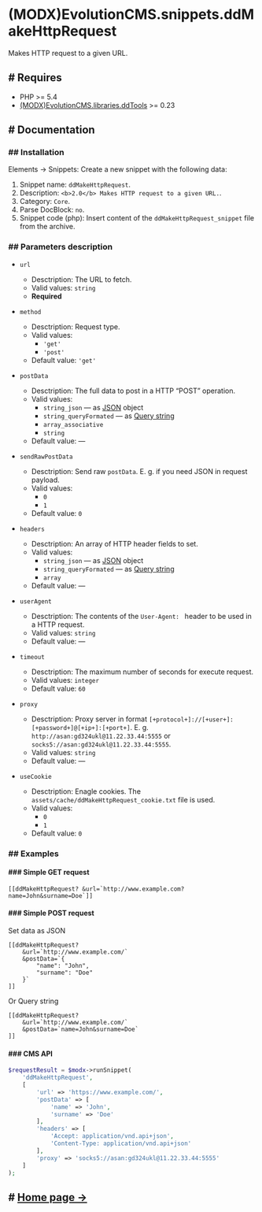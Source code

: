 # (MODX)EvolutionCMS.snippets.ddMakeHttpRequest

Makes HTTP request to a given URL.


## # Requires
* PHP >= 5.4
* [(MODX)EvolutionCMS.libraries.ddTools](http://code.divandesign.biz/modx/ddtools) >= 0.23


## # Documentation


### ## Installation
Elements → Snippets: Create a new snippet with the following data:

1. Snippet name: `ddMakeHttpRequest`.
2. Description: `<b>2.0</b> Makes HTTP request to a given URL.`.
3. Category: `Core`.
4. Parse DocBlock: `no`.
5. Snippet code (php): Insert content of the `ddMakeHttpRequest_snippet` file from the archive.


### ## Parameters description

* `url`
	* Desctription: The URL to fetch.
	* Valid values: `string`
	* **Required**
	
* `method`
	* Desctription: Request type.
	* Valid values:
		* `'get'`
		* `'post'`
	* Default value: `'get'`
	
* `postData`
	* Desctription: The full data to post in a HTTP “POST” operation.
	* Valid values:
		* `string_json` — as [JSON](https://en.wikipedia.org/wiki/JSON) object
		* `string_queryFormated` — as [Query string](https://en.wikipedia.org/wiki/Query_string)
		* `array_associative`
		* `string`
	* Default value: —
	
* `sendRawPostData`
	* Desctription: Send raw `postData`. E. g. if you need JSON in request payload.
	* Valid values:
		* `0`
		* `1`
	* Default value: `0`
	
* `headers`
	* Desctription: An array of HTTP header fields to set.
	* Valid values:
		* `string_json` — as [JSON](https://en.wikipedia.org/wiki/JSON) object
		* `string_queryFormated` — as [Query string](https://en.wikipedia.org/wiki/Query_string)
		* `array`
	* Default value: —
	
* `userAgent`
	* Desctription: The contents of the `User-Agent: ` header to be used in a HTTP request.
	* Valid values: `string`
	* Default value: —
	
* `timeout`
	* Desctription: The maximum number of seconds for execute request.
	* Valid values: `integer`
	* Default value: `60`
	
* `proxy`
	* Desctription: Proxy server in format `[+protocol+]://[+user+]:[+password+]@[+ip+]:[+port+]`. E. g. `http://asan:gd324ukl@11.22.33.44:5555` or `socks5://asan:gd324ukl@11.22.33.44:5555`.
	* Valid values: `string`
	* Default value: —
	
* `useCookie`
	* Desctription: Enagle cookies. The `assets/cache/ddMakeHttpRequest_cookie.txt` file is used.
	* Valid values:
		* `0`
		* `1`
	* Default value: `0`


### ## Examples


#### ### Simple GET request
```
[[ddMakeHttpRequest? &url=`http://www.example.com?name=John&surname=Doe`]]
```


#### ### Simple POST request
Set data as JSON
```
[[ddMakeHttpRequest?
	&url=`http://www.example.com/`
	&postData=`{
		"name": "John",
		"surname": "Doe"
	}`
]]
```
Or Query string
```
[[ddMakeHttpRequest?
	&url=`http://www.example.com/`
	&postData=`name=John&surname=Doe`
]]
```


#### ### CMS API
```php
$requestResult = $modx->runSnippet(
	'ddMakeHttpRequest',
	[
		'url' => 'https://www.example.com/',
		'postData' => [
			'name' => 'John',
			'surname' => 'Doe'
		],
		'headers' => [
			'Accept: application/vnd.api+json',
			'Content-Type: application/vnd.api+json'
		],
		'proxy' => 'socks5://asan:gd324ukl@11.22.33.44:5555'
	]
);
```


## # [Home page →](https://code.divandesign.biz/modx/ddmakehttprequest)